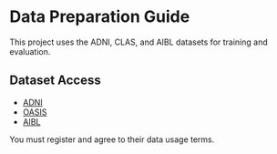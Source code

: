 # Data Preparation Guide

This project uses the ADNI, CLAS, and AIBL datasets for training and evaluation.

## Dataset Access

- [ADNI](https://adni.loni.usc.edu/)
- [OASIS](https://sites.wustl.edu/oasisbrains/)
- [AIBL](https://aibl.csiro.au/)

You must register and agree to their data usage terms.

